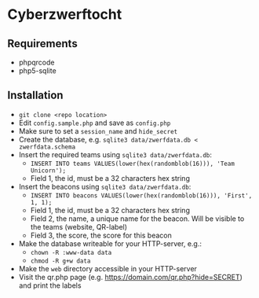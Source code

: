 # Cyberzwerftocht

## Requirements
* phpqrcode
* php5-sqlite

## Installation
* `git clone <repo location>`
* Edit `config.sample.php` and save as `config.php`
* Make sure to set a `session_name` and `hide_secret`
* Create the database, e.g. `sqlite3 data/zwerfdata.db < zwerfdata.schema`
* Insert the required teams using `sqlite3 data/zwerfdata.db`:
  * `INSERT INTO teams VALUES(lower(hex(randomblob(16))), 'Team Unicorn');`
  * Field 1, the id, must be a 32 characters hex string
* Insert the beacons using `sqlite3 data/zwerfdata.db`:
  * `INSERT INTO beacons VALUES(lower(hex(randomblob(16))), 'First', 1, 1);`
  * Field 1, the id, must be a 32 characters hex string
  * Field 2, the name, a unique name for the beacon. Will be visible to the teams (website, QR-label)
  * Field 3, the score, the score for this beacon
* Make the database writeable for your HTTP-server, e.g.:
  * `chown -R :www-data data`
  * `chmod -R g+w data`
* Make the `web` directory accessible in your HTTP-server
* Visit the qr.php page (e.g. https://domain.com/qr.php?hide=SECRET) and print the labels
